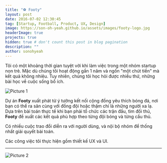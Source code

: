 ```yaml
---
title: "⚽ Footy"
layout: post
date: 2016-07-02 12:30:45
tag: [Startup, Football, Product, UX, Design]
image: https://son-oh-yeah.github.io/assets/images/footy-logo.jpg
headerImage: true
projects: true
hidden: true # don't count this post in blog pagination
description: ""
author: sonohyeah
---
```


<p>Tôi có một khoảng thời gian tuyệt vời khi làm việc trong một nhóm startup non trẻ. Mặc dù chúng tôi hoạt động gần 1 năm và ngốn "một chút tiền" mà kết quả không nhiêu. Tuy nhiên, chúng tôi học hỏi được nhiều thứ, những bài học về cuộc sống bổ ích.</p>

![Picture 1](https://son-oh-yeah.github.io/assets/images/footy-background.jpg) 

<p>Dự án <text style="font-weight: bold;">Footy</text> xuất phát từ ý tưởng kết nối cộng đồng yêu thích bóng đá, nơi bạn có thể ra sân cùng với đồng đội hoặc thậm chí là những người xa lạ. Dựa trên bài toán thực tế khi bạn phải tổ chức các trận đấu, tìm đối thủ, <text style="font-weight: bold;">Footy</text> đề xuất các kết quả phù hợp theo từng đội bóng và từng cầu thủ.</p>

<p>Có nhiều cuộc trao đổi diễn ra với người dùng, và nội bộ nhóm để thống nhất giải quyết bài toán.</p>

<p>Các công việc tôi thực hiện gồm thiết kế UX và UI.</p>

---

![Picture 2](https://son-oh-yeah.github.io/assets/images/footy1.jpg)


